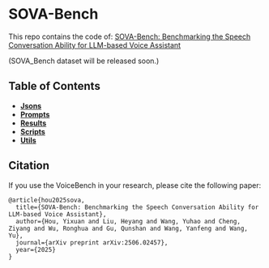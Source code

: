# SOVA-Bench

This repo contains the code of: [SOVA-Bench: Benchmarking the Speech Conversation Ability for LLM-based Voice Assistant](https://arxiv.org/pdf/2506.02457)

(SOVA_Bench dataset will be released soon.)

## Table of Contents
- [**Jsons**](#jsons)
- [**Prompts**](#setup)
- [**Results**](#results)
- [**Scripts**](#scripts)
- [**Utils**](#utils)

## Citation
If you use the VoiceBench in your research, please cite the following paper:
```
@article{hou2025sova,
  title={SOVA-Bench: Benchmarking the Speech Conversation Ability for LLM-based Voice Assistant},
  author={Hou, Yixuan and Liu, Heyang and Wang, Yuhao and Cheng, Ziyang and Wu, Ronghua and Gu, Qunshan and Wang, Yanfeng and Wang, Yu},
  journal={arXiv preprint arXiv:2506.02457},
  year={2025}
}
```
